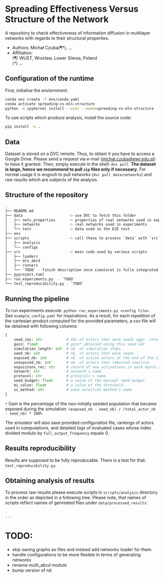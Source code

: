 # Spreading Effectiveness Versus Structure of the Network

A repository to check effectiveness of information diffusion in multilayer networks with regards to
their structural properties.

* Authors: Michał Czuba(¶†), ...
* Affiliation:  
        (¶) WUST, Wrocław, Lower Silesia, Poland  
        (†) ...

## Configuration of the runtime

First, initialise the enviornment:

```bash
conda env create -f env/conda.yaml
conda activate spreading-vs-mln-structure
python -m ipykernel install --user --name=spreading-vs-mln-structure
```

To use scripts which produce analysis, install the source code:

```bash
pip install -e .
```

## Data

Dataset is stored on a DVC remote. Thus, to obtain it you have to access a Google Drive. Please
send a request via e-mail (michal.czuba@pwr.edu.pl) to have it granted. Then, simply execute in
the shell: `dvc pull`. **The dataset is large, hence we recommend to pull `zip` files only if
necessary.** For normal usage it is engouh to pull networks (`dvc pull data/networks`) and raw
results which are subjects of the analysis.


## Structure of the repository

```bash
.
├── README.md
├── data                     -> use DVC to fetch this folder
│   ├── nets_properties      -> properties of real networks used in experiments
│   ├── networks             -> real networks used in experiments
│   └── test                 -> data used in the E2E test
├── env
├── scripts                  -> call these to process `data` with `src`
│   ├── analysis
│   └── configs
├── src                      -> main code used by various scripts
│   ├── loaders
│   ├── mln_abcd
│   ├── runners
│   └── `TODO` - finish description once simularot is fulle integrated
├── pyproject.toml
├── run_experiments.py  - `TODO`
└── test_reproducibility.py - `TODO`

```

## Running the pipeline

To run experiments execute: `python run_experiments.py <config file>`. See `example_config.yaml` for
inspirations. As a result, for each repetition of the cartesian product computed for the provided
parameters, a csv file will be obtained with following columns:

```python
{
    seed_ids: str           # IDs of actors that were seeds aggr. into string (sep. by ;)
    gain: float             # gain* obtained using this seed set
    simulation_length: int  # nb. of simulation steps
    seed_nb: int            # nb. of actors that were seeds
    exposed_nb: int         # nb. of active actors at the end of the simulation
    unexposed_nb: int       # nb. of actors that remained inactive
    expositons_rec: str     # record of new activations in each epoch aggr. into string (sep. by ;)
    network: str            # network's name
    protocol: str           # protocols's name
    seed_budget: float      # a value of the maximal seed budget
    mi_value: float         # a value of the threshold
    ss_method: str          # seed selection method's name
}
```

`*` Gain is the percentage of the non-initially seeded population that became exposed during the
simulation: `(exposed_nb - seed_nb) / (total_actor_nb - seed_nb) * 100%`

The simulator will also save provided configuraiton file, rankings of actors used in computations,
and detailed logs of evaluated cases whose index divided modulo by `full_output_frequency` equals 0.

## Results reproducibility

Results are supposed to be fully reproducable. There is a test for that: `test_reproducibility.py`.

## Obtaining analysis of results

To process raw results please execute scripts in `scripts/analysis` directory in the order as 
depicted in a following tree. Please note, that names of scripts reflect names of genreated files
under `data/processed_results`:

```bash
.
...
```


# TODO:
- skip saving graphs as files and instead add networkx loader for them
- handle configurations to be more flexible in terms of generating networks
- rename multi_abcd module
- bump version of nd
